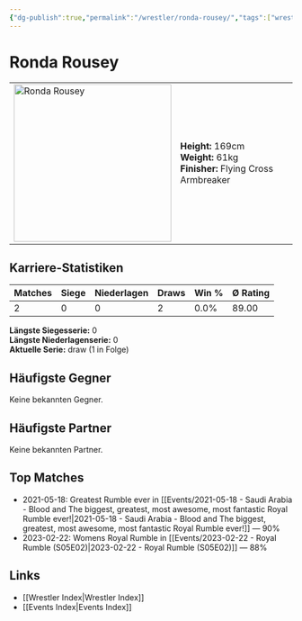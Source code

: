 ```yaml
---
{"dg-publish":true,"permalink":"/wrestler/ronda-rousey/","tags":["wrestler"],"noteIcon":"","created":"2025-08-11T09:33:20.854+02:00"}
---
```



# Ronda Rousey

<table>
<tr>
<td><img src="Ronda Rousey.png" width="280" alt="Ronda Rousey"></td>
<td>
<b>Height:</b> 169cm<br>
<b>Weight:</b> 61kg<br>
<b>Finisher:</b> Flying Cross Armbreaker<br>
</td>
</tr>
</table>

## Karriere-Statistiken

| Matches | Siege | Niederlagen | Draws | Win % | Ø Rating |
|---------|-------|-------------|-------|-------|-----------|
| 2 | 0 | 0 | 2 | 0.0% | 89.00 |

**Längste Siegesserie:** 0<br>**Längste Niederlagenserie:** 0<br>**Aktuelle Serie:** draw (1 in Folge)


## Häufigste Gegner
Keine bekannten Gegner.

## Häufigste Partner
Keine bekannten Partner.

## Top Matches
- 2021-05-18: Greatest Rumble ever in [[Events/2021-05-18 - Saudi Arabia - Blood and The biggest, greatest, most awesome, most fantastic Royal Rumble ever!\|2021-05-18 - Saudi Arabia - Blood and The biggest, greatest, most awesome, most fantastic Royal Rumble ever!]] — 90%
- 2023-02-22: Womens Royal Rumble in [[Events/2023-02-22 - Royal Rumble (S05E02)\|2023-02-22 - Royal Rumble (S05E02)]] — 88%

## Links
- [[Wrestler Index\|Wrestler Index]]
- [[Events Index\|Events Index]]
